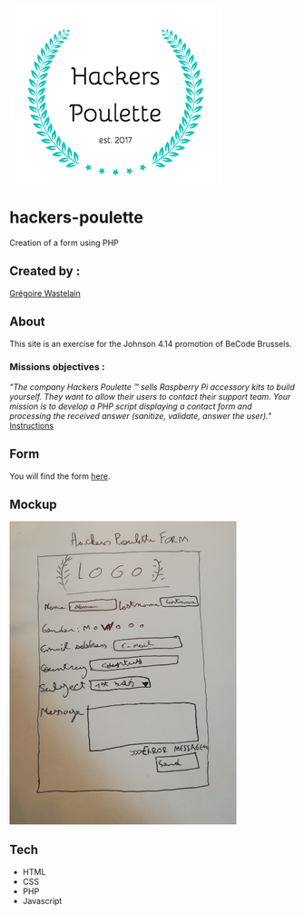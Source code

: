 ![](assets/img/hackers-poulette-logo.png)

# hackers-poulette

Creation of a form using PHP

## Created by :

[Grégoire Wastelain](https://github.com/gwastelain)<br/>

## About

This site is an exercise for the Johnson 4.14 promotion of BeCode Brussels.

### Missions objectives :

_"The company Hackers Poulette ™ sells Raspberry Pi accessory kits to build yourself. They want to allow their users to contact their support team. Your mission is to develop a PHP script displaying a contact form and processing the received answer (sanitize, validate, answer the user)."_
[Instructions](https://github.com/becodeorg/BXL-Johnson-4.14/tree/master/06-PHP/hackers_poulette)<br/>

## Form
You will find the form [here](https://hackers-poulette-gw.herokuapp.com/).

## Mockup

<img src="assets/img/mockup.jpg" width="400"/>

## Tech

- HTML
- CSS
- PHP
- Javascript
